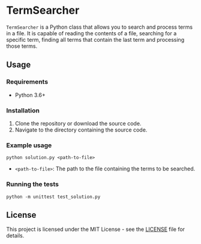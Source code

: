 # TermSearcher

`TermSearcher` is a Python class that allows you to search and process terms in a file. It is capable of reading the contents of a file, searching for a specific term, finding all terms that contain the last term and processing those terms.

## Usage

### Requirements

* Python 3.6+

### Installation

1. Clone the repository or download the source code.
2. Navigate to the directory containing the source code.

### Example usage

`python solution.py <path-to-file>`

* `<path-to-file>`: The path to the file containing the terms to be searched.

### Running the tests

`python -m unittest test_solution.py`

## License

This project is licensed under the MIT License - see the [LICENSE](LICENSE) file for details.